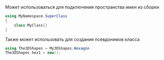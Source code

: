 Может использоваться  для подключения  пространства имен из сборки
```C#
using MyNamespace.SuperClass
{
	class MyClass{}
}
```
Также может использовать для создания псевдонимов класса
```C#
using The3DShapes = My3DShapes.Hexagon
The3DShapes hex1 = new();
```